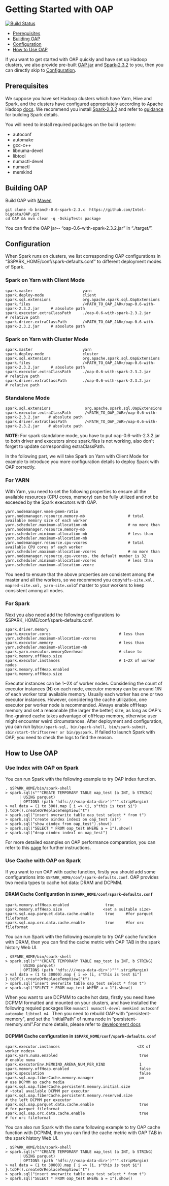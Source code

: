 # Getting Started with OAP
[![Build Status](https://travis-ci.org/Intel-bigdata/OAP.svg?branch=master)](https://travis-ci.org/Intel-bigdata/OAP)

* [Prerequisites](#Prerequisites)
* [Building OAP](#Building_OAP)
* [Configuration](#Configuration)
* [How to Use OAP](#How_to_Use_OAP)

If you want to get started with OAP quickly and have set up Hadoop clusters, we also provide pre-built [OAP jar]() and [Spark-2.3.2]() to you, then you can directly skip to [Configuration](#Configuration).
## Prerequisites
We suppose you have set Hadoop clusters which have Yarn, Hive and Spark, and the clusters have configured appropriately according to Apache Hadoop [docs]( https://hadoop.apache.org/docs/stable/index.html).  We recommend you install [Spark-2.3.2]( https://github.com/apache/spark/tree/v2.3.2) and refer to [guidance](https://github.com/apache/spark) for building Spark details.

You will need to install required packages on the build system:
*	autoconf
*	automake
*	gcc-c++
*	libnuma-devel
*	libtool
*	numactl-devel
*	numactl
*	memkind
## Building OAP
Build OAP with [Maven](http://maven.apache.org/)
```
git clone -b branch-0.6-spark-2.3.x  https://github.com/Intel-bigdata/OAP.git
cd OAP && mvn clean -q -DskipTests package
```
You can find the OAP jar-- “oap-0.6-with-spark-2.3.2.jar”  in “./target/”.
## Configuration
When Spark runs on clusters, we list corresponding OAP configurations in “$SPARK_HOME/conf/spark-defaults.conf” to different deployment modes of Spark.
### Spark on Yarn with Client Mode
```
spark.master                      yarn
spark.deploy-mode                 client
spark.sql.extensions              org.apache.spark.sql.OapExtensions
spark.files                       /<PATH_TO_OAP_JAR>/oap-0.6-with-spark-2.3.2.jar     # absolute path  
spark.executor.extraClassPath     ./oap-0.6-with-spark-2.3.2.jar                      # relative path
spark.driver.extraClassPath       /<PATH_TO_OAP_JAR>/oap-0.6-with-spark-2.3.2.jar     # absolute path
```
### Spark on Yarn with Cluster Mode
```
spark.master                      yarn
spark.deploy-mode                 cluster
spark.sql.extensions              org.apache.spark.sql.OapExtensions
spark.files                       /<PATH_TO_OAP_JAR>/oap-0.6-with-spark-2.3.2.jar     # absolute path    
spark.executor.extraClassPath     ./oap-0.6-with-spark-2.3.2.jar                      # relative path 
spark.driver.extraClassPath       ./oap-0.6-with-spark-2.3.2.jar                      # relative path
```
### Standalone Mode
```
spark.sql.extensions               org.apache.spark.sql.OapExtensions
spark.executor.extraClassPath      /<PATH_TO_OAP_JAR>/oap-0.6-with-spark-2.3.2.jar    # absolute path
spark.driver.extraClassPath        /<PATH_TO_OAP_JAR>/oap-0.6-with-spark-2.3.2.jar    # absolute path
```
**NOTE**: For spark standalone mode, you have to put oap-0.6-with-2.3.2.jar to both driver and executors since spark.files is not working, also don't forget to update corresponding extraClassPath. 

In the following part, we will take Spark on Yarn with Client Mode for example to introduce you more configuration details to deploy Spark with OAP correctly.

### For YARN
With Yarn, you need to set the following properties to ensure all the available resources (CPU cores, memory) can be fully utilized and not be exceeded by the Spark executors with OAP.
```
yarn.nodemanager.vmem-pmem-ratio
yarn.nodemanager.resource.memory-mb                   # total available memory size of each worker
yarn.scheduler.maximum-allocation-mb                  # no more than yarn.nodemanager.resource.memory-mb
yarn.scheduler.minimum-allocation-mb                  # less than yarn.scheduler.maximum-allocation-mb
yarn.nodemanager.resource.cpu-vcores                  # total available CPU cores of each worker
yarn.scheduler.maximum-allocation-vcores              # no more than yarn.nodemanager.resource.cpu-vcores, the default number is 32
yarn.scheduler.minimum-allocation-vcores              # less than yarn.scheduler.maximum-allocation-vcore
```
You need to ensure that the above properties are consistent among the master and all the workers, so we recommend you copy` hdfs-site.xml, mapred-site.xml, yarn-site.xml `of master to your workers to keep consistent among all nodes.
### For Spark
Next you also need add the following configurations to $SPARK_HOME/conf/spark-defaults.conf. 
```
spark.driver.memory
spark.executor.cores                              # less than yarn.scheduler.maximum-allocation-vcores
spark.executor.memory                             # less than yarn.scheduler.maximum-allocation-mb                              
spark.yarn.executor.memoryOverhead                # close to spark.memory.offHeap.size
spark.executor.instances                          # 1~2X of worker nodes         
spark.memory.offHeap.enabled                      
spark.memory.offHeap.size                         
```
Executor instances can be 1~2X of worker nodes. Considering the count of executor instances (N) on each node, executor memory can be around 1/N of each worker total available memory. Usually each worker has one or two executor instances. However, considering the cache utilization, one executor per worker node is recommended. Always enable offHeap memory and set a reasonable (the larger the better) size, as long as OAP's fine-grained cache takes advantage of offHeap memory, otherwise user might encounter weird circumstances.
After deployment and configuration, you can run by` bin/spark-sql, bin/spark-shell, bin/spark-submit, sbin/start-thriftserver or bin/pyspark. `
If failed to launch Spark with OAP, you need to check the logs to find the reason.
## How to Use OAP
### Use Index with OAP on Spark
You can run Spark with the following example to try OAP index function.
```
. $SPARK_HOME/bin/spark-shell
> spark.sql(s"""CREATE TEMPORARY TABLE oap_test (a INT, b STRING)
      | USING parquet)
      | OPTIONS (path 'hdfs:///<oap-data-dir>')""".stripMargin)
> val data = (1 to 300).map { i => (i, s"this is test $i") }.toDF().createOrReplaceTempView("t")
> spark.sql("insert overwrite table oap_test select * from t")
> spark.sql("create oindex index1 on oap_test (a)")
> spark.sql("show oindex from oap_test").show()
> spark.sql("SELECT * FROM oap_test WHERE a = 1").show()
> spark.sql("drop oindex index1 on oap_test")
```
For  more detailed examples on OAP performance comparation, you can refer to this [page](https://github.com/Intel-bigdata/OAP/wiki/OAP-examples) for further instructions.

### Use Cache with OAP on Spark
If you want to run OAP with cache function, firstly you should add some configurations into `$SPARK_HOME/conf/spark-defaults.conf`. OAP provides two media types to cache hot data: DRAM and DCPMM.

#### DRAM Cache Configuration in ` $SPARK_HOME/conf/spark-defaults.conf `
```
spark.memory.offHeap.enabled                true
spark.memory.offHeap.size                  <set a suitable size>
spark.sql.oap.parquet.data.cache.enable     true     #for parquet fileformat
spark.sql.oap.orc.data.cache.enable         true     #for orc fileformat
```
You can run Spark with the following example to try OAP cache function with DRAM, then you can find the cache metric with OAP TAB in the spark history Web UI.
```
. $SPARK_HOME/bin/spark-shell
> spark.sql(s"""CREATE TEMPORARY TABLE oap_test (a INT, b STRING)
      | USING parquet)
      | OPTIONS (path 'hdfs:///<oap-data-dir>')""".stripMargin)
> val data = (1 to 30000).map { i => (i, s"this is test $i") }.toDF().createOrReplaceTempView("t")
> spark.sql("insert overwrite table oap_test select * from t")
> spark.sql("SELECT * FROM oap_test WHERE a = 1").show()
```
When you want to use DCPMM to cache hot data, firstly you need have DCPMM formatted and mounted on your clusters, and have installed the following requied packages like `numactl numactl-devel memkind autoconf automake libtool m4 `
Then you need to rebuild OAP with "persistent-memory", and set the “initialPath” of numa node in “persistent-memory.xml”.For more details, please refer to [development docs]()
#### DCPMM Cache configuration in `$SPARK_HOME/conf/spark-defaults.conf`
```
spark.executor.instances                                  <2X of worker nodes>
spark.yarn.numa.enabled                                    true            # enable numa
spark.executorEnv.MEMKIND_ARENA_NUM_PER_KIND               1
spark.memory.offHeap.enabled                               false
spark.speculation                                          false
spark.sql.oap.fiberCache.memory.manager                    pm              # use DCPMM as cache media
spark.sql.oap.fiberCache.persistent.memory.initial.size                    # ~total available DCPMM per executor
spark.sql.oap.fiberCache.persistent.memory.reserved.size                   # the left DCPMM per executor
spark.sql.oap.parquet.data.cache.enable                    true            # for parquet fileformat
spark.sql.oap.orc.data.cache.enable                        true            # for orc fileformat
```
You can also run Spark with the same following example to try OAP cache function with DCPMM, then you can find the cache metric with OAP TAB in the spark history Web UI.
```
. $SPARK_HOME/bin/spark-shell
> spark.sql(s"""CREATE TEMPORARY TABLE oap_test (a INT, b STRING)
      | USING parquet)
      | OPTIONS (path 'hdfs:///<oap-data-dir>')""".stripMargin)
> val data = (1 to 30000).map { i => (i, s"this is test $i") }.toDF().createOrReplaceTempView("t")
> spark.sql("insert overwrite table oap_test select * from t")
> spark.sql("SELECT * FROM oap_test WHERE a = 1").show()
```
